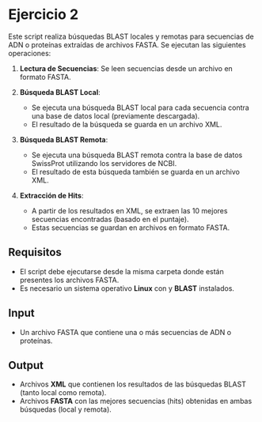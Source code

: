 
# Ejercicio 2

Este script realiza búsquedas BLAST locales y remotas para secuencias de ADN o proteínas extraídas de archivos FASTA. Se ejecutan las siguientes operaciones:

1. **Lectura de Secuencias**: Se leen secuencias desde un archivo en formato FASTA.

2. **Búsqueda BLAST Local**:
   - Se ejecuta una búsqueda BLAST local para cada secuencia contra una base de datos local (previamente descargada).
   - El resultado de la búsqueda se guarda en un archivo XML.

3. **Búsqueda BLAST Remota**:
   - Se ejecuta una búsqueda BLAST remota contra la base de datos SwissProt utilizando los servidores de NCBI.
   - El resultado de esta búsqueda también se guarda en un archivo XML.

4. **Extracción de Hits**:
   - A partir de los resultados en XML, se extraen las 10 mejores secuencias encontradas (basado en el puntaje).
   - Estas secuencias se guardan en archivos en formato FASTA.

## Requisitos

- El script debe ejecutarse desde la misma carpeta donde están presentes los archivos FASTA.
- Es necesario un sistema operativo **Linux** con y **BLAST** instalados.

## Input

- Un archivo FASTA que contiene una o más secuencias de ADN o proteínas.

## Output

- Archivos **XML** que contienen los resultados de las búsquedas BLAST (tanto local como remota).
- Archivos **FASTA** con las mejores secuencias (hits) obtenidas en ambas búsquedas (local y remota).
